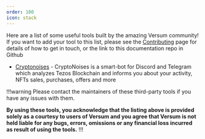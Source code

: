 ```yaml
---
order: 100
icon: stack
---
```


Here are a list of some useful tools built by the amazing Versum community! If you want to add your tool to this list, please see the [Contributing](contributing.md) page for details of how to get in touch, or the link to this documentation repo in Github

* [Cryptonoises](https://cryptonoises.com/) - CryptoNoises is a smart-bot for Discord and Telegram which analyzes Tezos Blockchain and informs you about your activity, NFTs sales, purchases, offers and more



!!!warning
Please contact the maintainers of these third-party tools if you have any issues with them. 

**By using these tools, you acknowledge that the listing above is provided solely as a courtesy to users of Versum and you agree that Versum is not held liable for any bugs, errors, omissions or any financial loss incurred as result of using the tools.**
!!!
